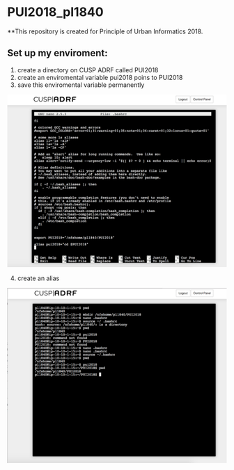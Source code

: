 # PUI2018_pl1840

**This repository is created for Principle of Urban Informatics 2018.

## Set up my enviroment:
1. create a directory on CUSP ADRF called PUI2018
2. create an enviromental variable pui2018 poins to PUI2018
3. save this enviromental variable permanently

![Alt text](HW1_pl1840/HW1_1.png)

4. create an alias

![Alt text](HW1_pl1840/HW1_2.png)
